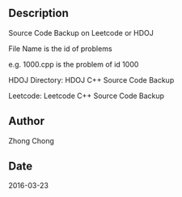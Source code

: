 ## Description
Source Code Backup on Leetcode or HDOJ

File Name is the id of problems

e.g. 1000.cpp is the problem of id 1000

HDOJ Directory: HDOJ C++ Source Code Backup

Leetcode: Leetcode C++ Source Code Backup

## Author
Zhong Chong

## Date
2016-03-23
